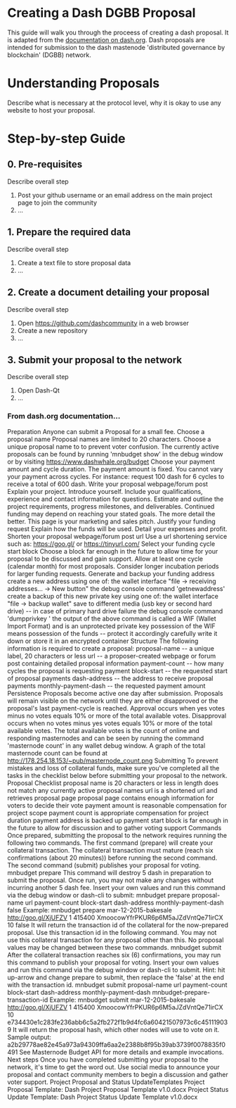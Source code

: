 # Creating a Dash DGBB Proposal

This guide will walk you through the proceess of creating a dash proposal. It is adapted from the [documentation on dash.org](https://dashpay.atlassian.net/wiki/display/DOC/Using+Decentralized+Governance%3A+Proposals,+Voting,+and+Budgets).  Dash proposals are intended for submission to the dash mastenode 'distributed governance by blockchain' (DGBB) network.

# Understanding Proposals

Describe what is necessary at the protocol level, why it is okay to use any website to host your proposal.

# Step-by-step Guide

## 0. Pre-requisites

Describe overall step

1. Post your github username or an email address on the main project page to join the community
2. ...

## 1. Prepare the required data

Describe overall step

1. Create a text file to store proposal data
2. ...


## 2. Create a document detailing your proposal 

Describe overall step

1. Open https://github.com/dashcommunity in a web browser
2. Create a new repository
2. ...


## 3. Submit your proposal to the network

Describe overall step

1. Open Dash-Qt
2. ...


### From dash.org documentation...

Preparation
Anyone can submit a Proposal for a small fee.
Choose a proposal name
Proposal names are limited to 20 characters.
Choose a unique proposal name to to prevent voter confusion.
The currently active proposals can be found by running 'mnbudget show' in the debug window or by visiting https://www.dashwhale.org/budget
Choose your payment amount and cycle duration.
The payment amount is fixed. You cannot vary your payment across cycles.
For instance: request 100 dash for 6 cycles to receive a total of 600 dash.
Write your proposal webpage/forum post
Explain your project.
Introduce yourself. Include your qualifications, experience and contact information for questions.
Estimate and outline the project requirements, progress milestones, and deliverables.
Continued funding may depend on reaching your stated goals.
The more detail the better. This page is your marketing and sales pitch.
Justify your funding request
Explain how the funds will be used. Detail your expenses and profit.
Shorten your proposal webpage/forum post url
Use a url shortening service such as: https://goo.gl/ or https://tinyurl.com/
Select your funding cycle start block
Choose a block far enough in the future to allow time for your proposal to be discussed and gain support. 
Allow at least one cycle (calendar month) for most proposals.
Consider longer incubation periods for larger funding requests.
Generate and backup your funding address
create a new address using one of:
the wallet interface "file -> receiving addresses... -> New button"
the debug console command 'getnewaddress'
create a backup of this new private key using one of:
the wallet interface "file -> backup wallet"
save to different media (usb key or second hard drive) -- in case of primary hard drive failure
the debug console command 'dumpprivkey <payment address>'
the output of the above command is called a WIF (Wallet Import Format) and is an unprotected private key
possession of the WIF means possession of the funds -- protect it accordingly
carefully write it down or
store it in an encrypted container
Structure
The following information is required to create a proposal:
proposal-name -- a unique label, 20 characters or less
url -- a proposer-created webpage or forum post containing detailed proposal information
payment-count -- how many cycles the proposal is requesting payment
block-start -- the requested start of proposal payments
dash-address -- the address to receive proposal payments
monthly-payment-dash -- the requested payment amount
Persistence
Proposals become active one day after submission.
Proposals will remain visible on the network until they are either disapproved or the proposal's last payment-cycle is reached.
Approval occurs when yes votes minus no votes equals 10% or more of the total available votes.
Disapproval occurs when no votes minus yes votes equals 10% or more of the total available votes.
The total available votes is the count of online and responding masternodes and can be seen by running the command 'masternode count' in any wallet debug window. A graph of the total masternode count can be found at http://178.254.18.153/~pub/masternode_count.png
Submitting
To prevent mistakes and loss of collateral funds, make sure you've completed all the tasks in the checklist below before submitting your proposal to the network.
Proposal Checklist
proposal name
is 20 characters or less in length
does not match any currently active proposal names
url
is a shortened url and retrieves proposal page
proposal page
contains enough information for voters to decide their vote
payment amount
is reasonable compensation for project scope
payment count
is appropriate compensation for project duration
payment address
is backed up
payment start block
is far enough in the future to allow for discussion and to gather voting support
Commands
Once prepared, submitting the proposal to the network requires running the following two commands.
The first command (prepare) will create your collateral transaction.
The collateral transaction must mature (reach six confirmations (about 20 minutes)) before running the second command.
The second command (submit) publishes your proposal for voting.
mnbudget prepare
This command will destroy 5 dash in preparation to submit the proposal.  Once run, you may not make any changes without incurring another 5 dash fee.
Insert your own values and run this command via the debug window or dash-cli to submit:
       mnbudget prepare proposal-name url payment-count block-start dash-address monthly-payment-dash false
Example: mnbudget prepare mar-12-2015-bakesale http://goo.gl/XjUFZV 1 415400 XmoocowYfrPKUR6p6M5aJZdVntQe71irCX 10 false
It will return the transaction id of the collateral for the now-prepared proposal. Use this transaction id in the following command. You may not use this collateral transaction for any proposal other than this. No proposal values may be changed between these two commands.
mnbudget submit
After the collateral transaction reaches six (6) confirmations, you may run this command to publish your proposal for voting.
Insert your own values and run this command via the debug window or dash-cli to submit.
Hint: hit up-arrow and change prepare to submit, then replace the 'false' at the end with the transaction id. 
       mnbudget submit proposal-name url payment-count block-start dash-address monthly-payment-dash mnbudget-prepare-transaction-id
Example: mnbudget submit mar-12-2015-bakesale http://goo.gl/XjUFZV 1 415400 XmoocowYfrPKUR6p6M5aJZdVntQe71irCX 10 e734430e1c283fe236abb6c5a2fb272f1b9d4fc6a60421507973c6c451119039
It will return the proposal hash, which other nodes will use to vote on it. Sample output: a2b29778ae82e45a973a94309ffa6aa2e2388b8f95b39ab3739f0078835f0491 
See Masternode Budget API for more details and example invocations.
Next steps
Once you have completed submitting your proposal to the network, it's time to get the word out.
Use social media to announce your proposal and contact community members to begin a discussion and gather voter support.
Project Proposal and Status UpdateTemplates
Project Proposal Template: Dash Project Proposal Template v1.0.docx
Project Status Update Template: Dash Project Status Update Template v1.0.docx
